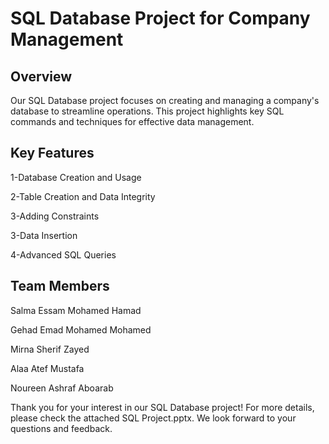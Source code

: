 # SQL Database Project for Company Management

## Overview
Our SQL Database project focuses on creating and managing a company's database to streamline operations. This project highlights key SQL commands and techniques for effective data management.

## Key Features
1-Database Creation and Usage

2-Table Creation and Data Integrity

3-Adding Constraints


3-Data Insertion

4-Advanced SQL Queries


## Team Members
Salma Essam Mohamed Hamad

Gehad Emad Mohamed Mohamed

Mirna Sherif Zayed

Alaa Atef Mustafa

Noureen Ashraf Aboarab

Thank you for your interest in our SQL Database project! For more details, please check the attached SQL Project.pptx. We look forward to your questions and feedback.
